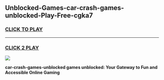 
## Unblocked-Games-car-crash-games-unblocked-Play-Free-cgka7
<h3>
<a href="https://premium76.site?title=car-crash-games-unblocked&ref=23A">CLICK TO PLAY</a></h3>
<hr>

<h3>
<a href="https://premium76.site?title=car-crash-games-unblocked&ref=23A">CLICK 2 PLAY</a>
  
</h3>

<a href="https://premium76.site?title=car-crash-games-unblocked&ref=23A"><img src="https://clearcache.store/games.png"></a>


**car-crash-games-unblocked games unblocked: Your Gateway to Fun and Accessible Online Gaming**

